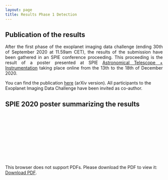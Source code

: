 ```yaml
---
layout: page 
title: Results Phase 1 Detection
---
```

<link rel="stylesheet" href="https://www.w3schools.com/w3css/4/w3.css">

## Publication of the results 

<p style='text-align: justify;'>After the first phase of the exoplanet imaging data challenge (ending 30th of September 2020 at 11.59am CET), the results of the submission have been gathered in an SPIE conference proceeding. This proceeding is the result of a poster presented at SPIE <a href='https://spie.org/conferences-and-exhibitions/astronomical-telescopes-and-instrumentation'>Astronomical Telescope + Instrumentation</a> taking place online from the 13th to the 18th of December 2020.</p> 

You can find the publication [here](https://arxiv.org/pdf/2101.05080.pdf) (arXiv version). All participants to the Exoplanet Imaging Data Challenge have been invited as co-author.



## SPIE 2020 poster summarizing the results 

<object data="https://raw.githubusercontent.com/exoplanet-imaging-challenge/exoplanet-imaging-challenge.github.io/master/img/SPIE_Poster_EIDC_v4.pdf" type="application/pdf" width="700px" height="700px">
    <embed src="https://raw.githubusercontent.com/exoplanet-imaging-challenge/exoplanet-imaging-challenge.github.io/master/img/SPIE_Poster_EIDC_v4.pdf">
        <p>This browser does not support PDFs. Please download the PDF to view it: <a href="https://raw.githubusercontent.com/exoplanet-imaging-challenge/exoplanet-imaging-challenge.github.io/master/img/SPIE_Poster_EIDC_v4.pdf">Download PDF</a>.</p>
</object>
